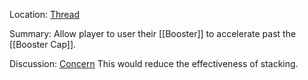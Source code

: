 Location: [Thread](https://discord.com/channels/1092928496474521700/1124962952383045712)

Summary:
Allow player to user their [[Booster]] to accelerate past the [[Booster Cap]].

Discussion:
[Concern](https://discord.com/channels/1092928496474521700/1124962952383045712/1125027062525202533) This would reduce the effectiveness of stacking. 

